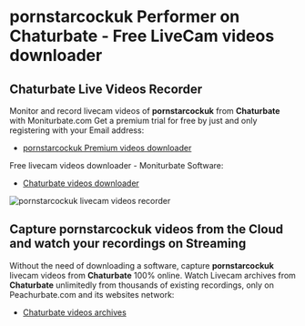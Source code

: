# pornstarcockuk Performer on Chaturbate - Free LiveCam videos downloader

## Chaturbate Live Videos Recorder

Monitor and record livecam videos of **pornstarcockuk** from **Chaturbate** with Moniturbate.com
Get a premium trial for free by just and only registering with your Email address:
* [pornstarcockuk Premium videos downloader](https://moniturbate.com/request-demo-licence-key.html)

Free livecam videos downloader - Moniturbate Software:
* [Chaturbate videos downloader](https://moniturbate.com/moniturbate-download-software.html)

![pornstarcockuk livecam videos recorder](https://peachurnet.com/templates/moniturbate-software.png)


## Capture pornstarcockuk videos from the Cloud and watch your recordings on Streaming

Without the need of downloading a software, capture **pornstarcockuk** livecam videos from **Chaturbate** 100% online.
Watch Livecam archives from **Chaturbate** unlimitedly from thousands of existing recordings, only on Peachurbate.com and its websites network:
* [Chaturbate videos archives](https://peachurnet.com/)